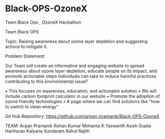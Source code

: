 # Black-OPS-OzoneX
Team Black Ops , OzoneX Hackathon 



Team Black OPS

Topic: Raising awareness about ozone layer depletion and suggesting actions to mitigate it.


Problem Statement:

Our Team will create an informative and engaging website to spread awareness about ozone layer depletion, educate people on its impact, and promote actionable steps individuals can take to reduce harmful practices contributing to this environmental issue?

•	This focuses on awareness, education, and actionable solution 
•	We will include carbon footprint calculator in our website 
•	Promote the adoption of ozone friendly technologies 
•	A page where we can find solutions like "how to switch to clean energy"


Git Hub Repository:
https://github.com/arpan-pramanik/Black-OPS-OzoneX


TEAM:
Arpan Pramanik
Rohan Kumar Mohanta
K.Yaswanth Asish Gupta
Hariharan Kalyana Sundaram
Rahul Rajith
